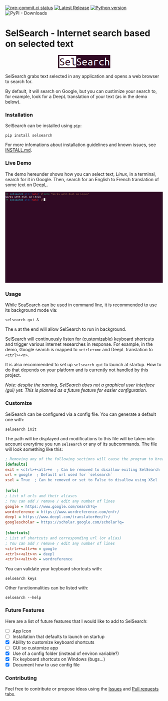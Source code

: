 [![pre-commit.ci status](https://results.pre-commit.ci/badge/github/jeertmans/selsearch/main.svg)](https://results.pre-commit.ci/latest/github/jeertmans/selsearch/main)
[![Latest Release][pypi-version-badge]][pypi-version-url]
[![Python version][pypi-python-version-badge]][pypi-version-url]
![PyPI - Downloads](https://img.shields.io/pypi/dm/selsearch)
# SelSearch - Internet search based on selected text

<p align="center">
  <img src="https://raw.githubusercontent.com/jeertmans/selsearch/main/static/logo.png" />
</p>

SelSearch grabs text selected in any application and opens a web browser to search for.

By default, it will search on Google, but you can custimize your search to, for example, look for a DeepL translation of your text (as in the demo below).

### Installation
SelSearch can be installed using `pip`:
```
pip install selsearch
```

For more infomations about installation guidelines and known issues, see [INSTALL.md](INSTALL.md).

### Live Demo

The demo hereunder shows how you can select text, *Linux*, in a terminal, search for it in Google. Then, search for an English to French translation of some text on DeepL.

![](https://raw.githubusercontent.com/jeertmans/selsearch/main/static/demo.gif)

### Usage

While SeaSearch can be used in command line, it is recommended to use its background mode via:
```
selsearch gui &
```
The `&` at the end will allow SelSearch to run in background.

SelSearch will continuously listen for (customizable) keyboard shortcuts and trigger various internet researches in response. For example, in the demo, Google search is mapped to `<ctrl>+<m>` and DeepL translation to `<ctrl>+<n>`.

It is also recommended to set up `selsearch gui` to launch at startup. How to do that depends on your platform and is currently not handled by this project.

*Note: despite the naming, SelSearch does not a graphical user interface (gui) yet. This is planned as a future feature for easier configuration.*

### Customize

SelSearch can be configured via a config file. You can generate a default one with:

```
selsearch init
```

The path will be displayed and modifications to this file will be taken into account everytime you run `selsearch` or any of its subcommands. The file will look something like this:

```ini
; Removing any of the following sections will cause the program to break
[defaults]
exit = <ctrl>+<alt>+e  ; Can be removed to disallow exiting SelSearch
url = google  ; Default url used for `selsearch`
xsel = True  ; Can be removed or set to False to disallow using XSel

[urls]
; List of urls and their aliases
; You can add / remove / edit any number of lines
google = https://www.google.com/search?q=
wordreference = https://www.wordreference.com/enfr/
deepl = https://www.deepl.com/translator#en/fr/
googlescholar = https://scholar.google.com/scholar?q=

[shortcuts]
; List of shortcuts and corresponding url (or alias)
; You can add / remove / edit any number of lines
<ctrl>+<alt>+m = google
<ctrl>+<alt>+n = deepl
<ctrl>+<alt>+b = wordreference

```

You can validate your keyboard shortcuts with:

```
selsearch keys
```

Other functionnalities can be listed with:

```
selsearch --help
```

### Future Features

Here are a list of future features that I would like to add to SelSearch:

- [ ] App Icon
- [ ] Installation that defaults to launch on startup
- [x] Ability to customize keyboard shortcuts
- [ ] GUI so customize app
- [x] Use of a config folder (instead of environ variable?)
- [x] Fix keyboard shortcuts on Windows (bugs...)
- [x] Document how to use config file

### Contributing

Feel free to contribute or propose ideas using the [Issues](https://github.com/jeertmans/selsearch/issues) and [Pull requests](https://github.com/jeertmans/selsearch/pulls) tabs.


[pypi-version-badge]: https://img.shields.io/pypi/v/selsearch?label=SelSearch
[pypi-version-url]: https://pypi.org/project/selsearch/
[pypi-python-version-badge]: https://img.shields.io/pypi/pyversions/selsearch
[github-ci-img]: https://github.com/jeertmans/pyropey/actions/workflows/CI.yml/badge.svg
[github-ci]: https://github.com/jeertmans/pyropey/actions?query=workflow%3Aci
